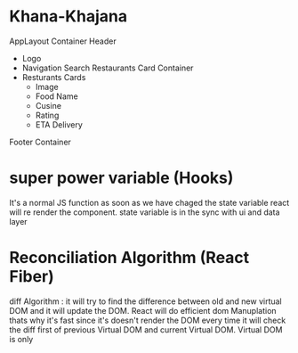 # Khana-Khajana
AppLayout Container
   Header
   - Logo
   - Navigation
  Search 
  Restaurants Card Container
   - Resturants Cards
     - Image
     - Food Name
     - Cusine
     - Rating
     - ETA Delivery
     
  Footer Container


  # super power variable (Hooks)
  It's a normal JS function
  as soon as we have chaged the state variable react will re render the component.
  state variable is in the sync with ui and data layer

  # Reconciliation Algorithm (React Fiber)
   diff Algorithm : it will try to find the difference between old and new virtual DOM and it will update the DOM. 
   React will do efficient dom Manuplation thats why it's fast since it's doesn't render the DOM every time it will check the diff first of previous Virtual DOM and current Virtual DOM.
   Virtual DOM is only
